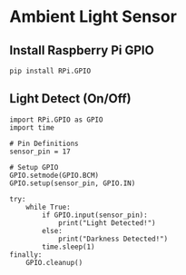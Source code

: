# Ambient Light Sensor

## Install Raspberry Pi GPIO

```
pip install RPi.GPIO
```

## Light Detect (On/Off)

```
import RPi.GPIO as GPIO
import time

# Pin Definitions
sensor_pin = 17

# Setup GPIO
GPIO.setmode(GPIO.BCM)
GPIO.setup(sensor_pin, GPIO.IN)

try:
    while True:
        if GPIO.input(sensor_pin):
            print("Light Detected!")
        else:
            print("Darkness Detected!")
        time.sleep(1)
finally:
    GPIO.cleanup()

```